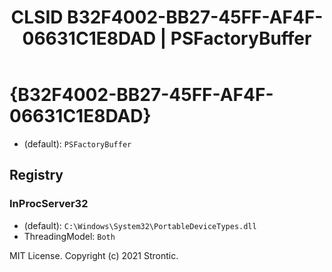 ﻿---
title: "CLSID B32F4002-BB27-45FF-AF4F-06631C1E8DAD | PSFactoryBuffer"
excerpt: What is COM-Object CLSID B32F4002-BB27-45FF-AF4F-06631C1E8DAD?
---

# {B32F4002-BB27-45FF-AF4F-06631C1E8DAD}

* (default): `PSFactoryBuffer`

## Registry


### InProcServer32

* (default): `C:\Windows\System32\PortableDeviceTypes.dll`
* ThreadingModel: `Both`

MIT License. Copyright (c) 2021 Strontic.


